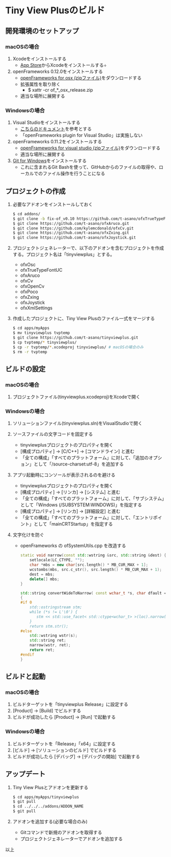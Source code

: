 # Tiny View Plusのビルド

## 開発環境のセットアップ

### macOSの場合

1. Xcodeをインストールする
   - [App Store](https://itunes.apple.com/ca/app/xcode/id497799835?mt=12)からXcodeをインストールする÷
2. openFrameworks 0.12.0をインストールする
   - [openFrameworks for osx (zipファイル)](https://openframeworks.cc/download/)をダウンロードする
   - 拡張属性を取り除く
     - $ xattr -cr of\_\*\_osx_release.zip
   - 適当な場所に展開する

### Windowsの場合

1. Visual Studioをインストールする
   - [こちらのドキュメント](https://openframeworks.cc/setup/vs/)を参考とする
   - 「openFrameworks plugin for Visual Studio」は実施しない
2. openFrameworks 0.11.2をインストールする
   - [openFrameworks for visual studio (zipファイル)](https://openframeworks.cc/download/)をダウンロードする
   - 適当な場所に展開する
3. [Git for Windows](https://gitforwindows.org)をインストールする
   - これに含まれるGit Bashを使って、GitHubからのファイルの取得や、ローカルでのファイル操作を行うことになる

## プロジェクトの作成

1. 必要なアドオンをインストールしておく
   
   ```bash
   $ cd addons/
   $ git clone -b fix-of_v0.10 https://github.com/t-asano/ofxTrueTypeFontUC.git
   $ git clone https://github.com/t-asano/ofxAruco.git
   $ git clone https://github.com/kylemcdonald/ofxCv.git
   $ git clone https://github.com/t-asano/ofxZxing.git
   $ git clone https://github.com/t-asano/ofxJoystick.git
   ```

2. プロジェクトジェネレーターで、以下のアドオンを含むプロジェクトを作成する。プロジェクト名は「tinyviewplus」とする。
   
   - ofxOsc
   - ofxTrueTypeFontUC
   - ofxAruco
   - ofxCv
   - ofxOpenCv
   - ofxPoco
   - ofxZxing
   - ofxJoystick
   - ofxXmlSettings

3. 作成したプロジェクトに、Tiny View Plusのファイル一式をマージする
   
   ```bash
   $ cd apps/myApps
   $ mv tinyviewplus tvptemp
   $ git clone https://github.com/t-asano/tinyviewplus.git
   $ cp tvptemp/* tinyviewplus/
   $ cp -r tvptemp/*.xcodeproj tinyviewplus/ # macOSの場合のみ
   $ rm -r tvptemp
   ```

## ビルドの設定

### macOSの場合

1. プロジェクトファイル(tinyviewplus.xcodeproj)をXcodeで開く

### Windowsの場合

1. ソリューションファイル(tinyviewplus.sln)をVisualStudioで開く

2. ソースファイルの文字コードを固定する
   
   - tinyviewplusプロジェクトのプロパティを開く
   - [構成プロパティ] -> [C/C++] -> [コマンドライン]  と進む
   - 「全ての構成」「すべてのプラットフォーム」に対して、「追加のオプション」として「/source-charset:utf-8」を追加する

3. アプリ起動時にコンソールが表示されるのを避ける
   
   - tinyviewplusプロジェクトのプロパティを開く
   - [構成プロパティ] -> [リンカ] -> [システム] と進む
   - 「全ての構成」「すべてのプラットフォーム」に対して、「サブシステム」として「Windows (/SUBSYSTEM:WINDOWS)」を指定する
   - [構成プロパティ] -> [リンカ] -> [詳細設定] と進む
   - 「全ての構成」「すべてのプラットフォーム」に対して、「エントリポイント」として「mainCRTStartup」を指定する

4. 文字化けを防ぐ
   
   - openFrameworks の ofSystemUtils.cpp を改造する
     
     ```cpp
     static void narrow(const std::wstring &src, std::string &dest) {
         setlocale(LC_CTYPE, "");
         char *mbs = new char[src.length() * MB_CUR_MAX + 1];
         wcstombs(mbs, src.c_str(), src.length() * MB_CUR_MAX + 1);
         dest = mbs;
         delete[] mbs;
     }
     
     std::string convertWideToNarrow( const wchar_t *s, char dfault = '?', const std::locale& loc = std::locale() )
     {
     #if 0
         std::ostringstream stm;
         while (*s != L'\0') {
            stm << std::use_facet< std::ctype<wchar_t> >(loc).narrow(*s++, dfault);
         }
         return stm.str();
     #else
         std::wstring wstr(s);
         std::string ret;
         narrow(wstr, ret);
         return ret;
     #endif
     }
     ```

## ビルドと起動

### macOSの場合

1. ビルドターゲットを「tinyviewplus Release」に設定する
2. [Product] -> [Build] でビルドする
3. ビルドが成功したら [Product] -> [Run] で起動する

### Windowsの場合

1. ビルドターゲットを「Release」「x64」に設定する
2. [ビルド] -> [ソリューションのビルド] でビルドする
3. ビルドが成功したら [デバッグ] -> [デバッグの開始] で起動する

## アップデート

1. Tiny View Plusとアドオンを更新する
   
   ```bash
   $ cd apps/myApps/tinyviewplus
   $ git pull
   $ cd ../../../addons/ADDON_NAME
   $ git pull
   ```

2. アドオンを追加する(必要な場合のみ)
   
   - Gitコマンドで新規のアドオンを取得する
   - プロジェクトジェネレーターでアドオンを追加する

以上